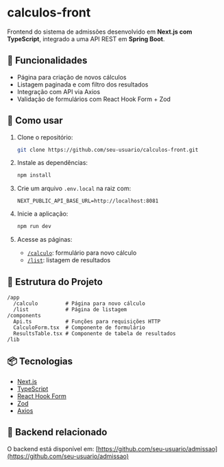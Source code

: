 # calculos-front

Frontend do sistema de admissões desenvolvido em **Next.js com TypeScript**, integrado a uma API REST em **Spring Boot**.

## 🔧 Funcionalidades
- Página para criação de novos cálculos
- Listagem paginada e com filtro dos resultados
- Integração com API via Axios
- Validação de formulários com React Hook Form + Zod

## 🚀 Como usar

1. Clone o repositório:
   ```bash
   git clone https://github.com/seu-usuario/calculos-front.git
   ```

2. Instale as dependências:
   ```bash
   npm install
   ```

3. Crie um arquivo `.env.local` na raiz com:
   ```
   NEXT_PUBLIC_API_BASE_URL=http://localhost:8081
   ```

4. Inicie a aplicação:
   ```bash
   npm run dev
   ```

5. Acesse as páginas:
   - [`/calculo`](http://localhost:3000/calculo): formulário para novo cálculo
   - [`/list`](http://localhost:3000/list): listagem de resultados

## 📁 Estrutura do Projeto

```
/app
  /calculo         # Página para novo cálculo
  /list            # Página de listagem
/components
  Api.ts           # Funções para requisições HTTP
  CalculoForm.tsx  # Componente de formulário
  ResultsTable.tsx # Componente de tabela de resultados
/lib
```

## 📦 Tecnologias

- [Next.js](https://nextjs.org/)
- [TypeScript](https://www.typescriptlang.org/)
- [React Hook Form](https://react-hook-form.com/)
- [Zod](https://github.com/colinhacks/zod)
- [Axios](https://axios-http.com/)

## 🔗 Backend relacionado

O backend está disponível em: [https://github.com/seu-usuario/admissao](https://github.com/seu-usuario/admissao)
